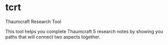 # tcrt
Thaumcraft Research Tool

This tool helps you complete Thaumcraft 5 research notes by showing you paths that will connect two aspects together.
